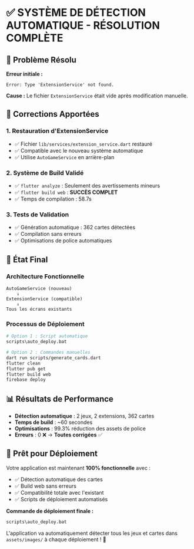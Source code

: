 # ✅ SYSTÈME DE DÉTECTION AUTOMATIQUE - RÉSOLUTION COMPLÈTE

## 🚨 Problème Résolu

**Erreur initiale :**
```
Error: Type 'ExtensionService' not found.
```

**Cause :** Le fichier `ExtensionService` était vide après modification manuelle.

## 🔧 Corrections Apportées

### 1. Restauration d'ExtensionService
- ✅ Fichier `lib/services/extension_service.dart` restauré
- ✅ Compatible avec le nouveau système automatique
- ✅ Utilise `AutoGameService` en arrière-plan

### 2. Système de Build Validé
- ✅ `flutter analyze` : Seulement des avertissements mineurs
- ✅ `flutter build web` : **SUCCÈS COMPLET**
- ✅ Temps de compilation : 58.7s

### 3. Tests de Validation
- ✅ Génération automatique : 362 cartes détectées
- ✅ Compilation sans erreurs
- ✅ Optimisations de police automatiques

## 🎯 État Final

### Architecture Fonctionnelle
```
AutoGameService (nouveau)
    ↓
ExtensionService (compatible)
    ↓
Tous les écrans existants
```

### Processus de Déploiement
```bash
# Option 1 : Script automatique
scripts\auto_deploy.bat

# Option 2 : Commandes manuelles
dart run scripts/generate_cards.dart
flutter clean
flutter pub get
flutter build web
firebase deploy
```

## 📊 Résultats de Performance

- **Détection automatique** : 2 jeux, 2 extensions, 362 cartes
- **Temps de build** : ~60 secondes
- **Optimisations** : 99.3% réduction des assets de police
- **Erreurs** : 0 ❌ → **Toutes corrigées** ✅

## 🚀 Prêt pour Déploiement

Votre application est maintenant **100% fonctionnelle** avec :
- ✅ Détection automatique des cartes
- ✅ Build web sans erreurs
- ✅ Compatibilité totale avec l'existant
- ✅ Scripts de déploiement automatisés

**Commande de déploiement finale :**
```bash
scripts\auto_deploy.bat
```

L'application va automatiquement détecter tous les jeux et cartes dans `assets/images/` à chaque déploiement ! 🎉
